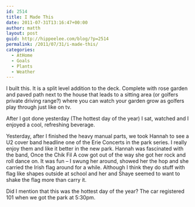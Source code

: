 ```yaml
---
id: 2514
title: I Made This
date: 2011-07-31T13:16:47+00:00
author: matth
layout: post
guid: http://hippeelee.com/blog/?p=2514
permalink: /2011/07/31/i-made-this/
categories:
  - AtHome
  - Goals
  - Plants
  - Weather
---
```

I built this. It is a split level addition to the deck. Complete with rose garden and paved path next to the house that leads to a sitting area (or golfers private driving range?) where you can watch your garden grow as golfers play through just like on tv.

After I got done yesterday (The hottest day of the year) I sat, watched and I enjoyed a cool, refreshing beverage.

Yesterday, after I finished the heavy manual parts, we took Hannah to see a U2 cover band headline one of the Erie Concerts in the park series. I really enjoy them and like it better in the new park. Hannah was fascinated with the band, Once the Chik Fil A cow got out of the way she got her rock and roll dance on. It was fun &#8211; I swung her around, showed her the hop and she carried the Irish flag around for a while. Although I think they do stuff with flag like shapes outside at school and her and Shaye seemed to want to shake the flag more than carry it.

Did I mention that this was the hottest day of the year? The car registered 101 when we got the<!--more--> park at 5:30pm.